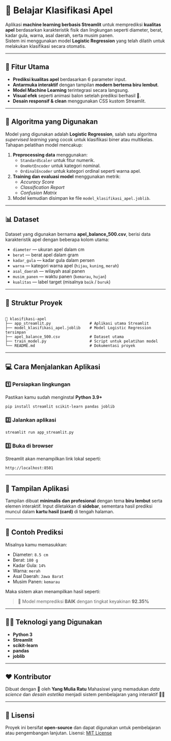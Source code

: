 # 🍎 Belajar Klasifikasi Apel

Aplikasi **machine learning berbasis Streamlit** untuk memprediksi **kualitas apel** berdasarkan karakteristik fisik dan lingkungan seperti diameter, berat, kadar gula, warna, asal daerah, serta musim panen.  
Sistem ini menggunakan model **Logistic Regression** yang telah dilatih untuk melakukan klasifikasi secara otomatis.

---

## 🚀 Fitur Utama
- **Prediksi kualitas apel** berdasarkan 6 parameter input.
- **Antarmuka interaktif** dengan tampilan **modern bertema biru lembut**.
- **Model Machine Learning** terintegrasi secara langsung.
- **Visual efek** seperti animasi balon setelah prediksi berhasil 🎈.
- **Desain responsif & clean** menggunakan CSS kustom Streamlit.

---

## 🧠 Algoritma yang Digunakan
Model yang digunakan adalah **Logistic Regression**, salah satu algoritma *supervised learning* yang cocok untuk klasifikasi biner atau multikelas.  
Tahapan pelatihan model mencakup:
1. **Preprocessing data** menggunakan:
   - `StandardScaler` untuk fitur numerik.
   - `OneHotEncoder` untuk kategori nominal.
   - `OrdinalEncoder` untuk kategori ordinal seperti warna apel.
2. **Training dan evaluasi model** menggunakan metrik:
   - *Accuracy Score*
   - *Classification Report*
   - *Confusion Matrix*
3. Model kemudian disimpan ke file `model_klasifikasi_apel.joblib`.

---

## 📊 Dataset
Dataset yang digunakan bernama **apel_balance_500.csv**, berisi data karakteristik apel dengan beberapa kolom utama:
- `diameter` — ukuran apel dalam cm  
- `berat` — berat apel dalam gram  
- `kadar_gula` — kadar gula dalam persen  
- `warna` — kategori warna apel (`hijau`, `kuning`, `merah`)  
- `asal_daerah` — wilayah asal panen  
- `musim_panen` — waktu panen (`kemarau`, `hujan`)  
- `kualitas` — label target (misalnya `baik` / `buruk`)

---

## 🧩 Struktur Proyek
```

📂 klasifikasi-apel
├── app_streamlit.py                 # Aplikasi utama Streamlit
├── model_klasifikasi_apel.joblib    # Model Logistic Regression tersimpan
├── apel_balance_500.csv             # Dataset utama
├── train_model.py                   # Script untuk pelatihan model
└── README.md                        # Dokumentasi proyek

````

---

## 💻 Cara Menjalankan Aplikasi

### 1️⃣ Persiapkan lingkungan
Pastikan kamu sudah menginstal **Python 3.9+**

```bash
pip install streamlit scikit-learn pandas joblib
````

### 2️⃣ Jalankan aplikasi

```bash
streamlit run app_streamlit.py
```

### 3️⃣ Buka di browser

Streamlit akan menampilkan link lokal seperti:

```
http://localhost:8501
```

---

## 🎨 Tampilan Aplikasi

Tampilan dibuat **minimalis dan profesional** dengan tema **biru lembut** serta elemen interaktif.
Input diletakkan di **sidebar**, sementara hasil prediksi muncul dalam **kartu hasil (card)** di tengah halaman.

---

## 🧾 Contoh Prediksi

Misalnya kamu memasukkan:

* Diameter: `8.5 cm`
* Berat: `180 g`
* Kadar Gula: `14%`
* Warna: `merah`
* Asal Daerah: `Jawa Barat`
* Musim Panen: `kemarau`

Maka sistem akan menampilkan hasil seperti:

> 🍏 Model memprediksi **BAIK** dengan tingkat keyakinan **92.35%**

---

## 👩‍💻 Teknologi yang Digunakan

* **Python 3**
* **Streamlit**
* **scikit-learn**
* **pandas**
* **joblib**

---

## ❤️ Kontributor

Dibuat dengan 💙 oleh **Yang Mulia Ratu**
Mahasiswi yang memadukan *data science* dan *desain estetika* menjadi sistem pembelajaran yang interaktif 🍎✨

---

## 📜 Lisensi

Proyek ini bersifat **open-source** dan dapat digunakan untuk pembelajaran atau pengembangan lanjutan.
Lisensi: [MIT License](LICENSE)
